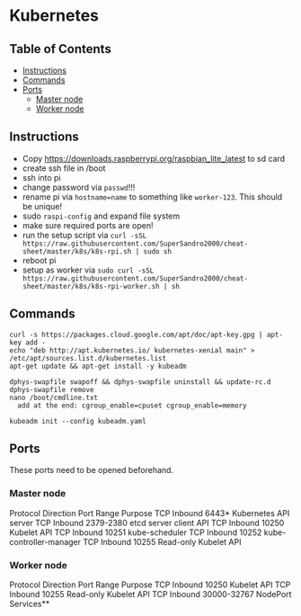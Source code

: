 # Kubernetes

## Table of Contents
* [Instructions](#instructions)
* [Commands](#commands)
* [Ports](#ports)
  * [Master node](#master-node)
  * [Worker node](#worker-node)


## Instructions

- Copy https://downloads.raspberrypi.org/raspbian_lite_latest to sd card
- create ssh file in /boot
- ssh into pi
- change password via ``passwd``!!!
- rename pi via ``hostname=name`` to something like ``worker-123``. This should be unique!
- sudo ``raspi-config`` and expand file system
- make sure required ports are open!
- run the setup script via ``curl -sSL https://raw.githubusercontent.com/SuperSandro2000/cheat-sheet/master/k8s/k8s-rpi.sh | sudo sh``
- reboot pi
- setup as worker via ``sudo curl -sSL https://raw.githubusercontent.com/SuperSandro2000/cheat-sheet/master/k8s/k8s-rpi-worker.sh | sh``

## Commands

```
curl -s https://packages.cloud.google.com/apt/doc/apt-key.gpg | apt-key add -
echo "deb http://apt.kubernetes.io/ kubernetes-xenial main" > /etc/apt/sources.list.d/kubernetes.list
apt-get update && apt-get install -y kubeadm

dphys-swapfile swapoff && dphys-swapfile uninstall && update-rc.d dphys-swapfile remove
nano /boot/cmdline.txt
  add at the end: cgroup_enable=cpuset cgroup_enable=memory

kubeadm init --config kubeadm.yaml
```

## Ports

These ports need to be opened beforehand.

### Master node
Protocol	Direction	Port Range	Purpose
TCP	      Inbound	  6443*   	  Kubernetes API server
TCP	      Inbound	  2379-2380	  etcd server client API
TCP	      Inbound	  10250	      Kubelet API
TCP	      Inbound	  10251	      kube-scheduler
TCP	      Inbound	  10252	      kube-controller-manager
TCP	      Inbound	  10255	      Read-only Kubelet API

### Worker node
Protocol	Direction	Port Range	Purpose
TCP	      Inbound	  10250	      Kubelet API
TCP	      Inbound	  10255	      Read-only Kubelet API
TCP	      Inbound	  30000-32767	NodePort Services**
